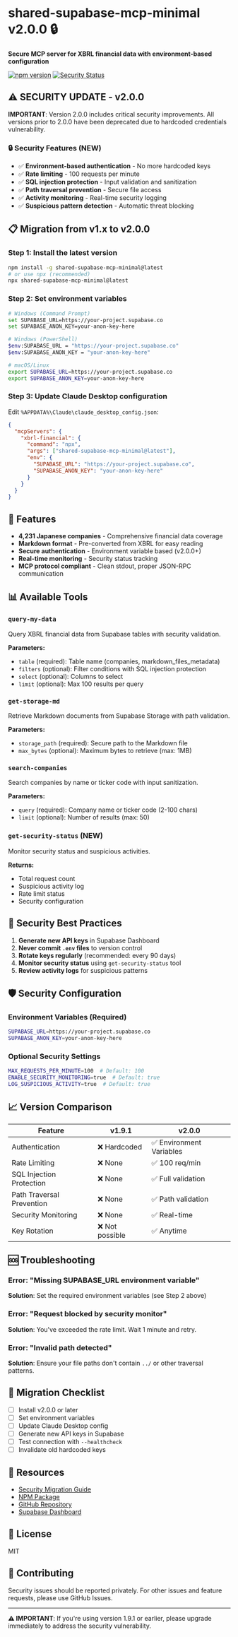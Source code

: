 # shared-supabase-mcp-minimal v2.0.0 🔒

**Secure MCP server for XBRL financial data with environment-based configuration**

[![npm version](https://badge.fury.io/js/shared-supabase-mcp-minimal.svg)](https://www.npmjs.com/package/shared-supabase-mcp-minimal)
[![Security Status](https://img.shields.io/badge/Security-Enhanced-green)](https://github.com/ruisu2000p/shared-supabase-mcp-minimal)

## ⚠️ SECURITY UPDATE - v2.0.0

**IMPORTANT**: Version 2.0.0 includes critical security improvements. All versions prior to 2.0.0 have been deprecated due to hardcoded credentials vulnerability.

### 🔒 Security Features (NEW)
- ✅ **Environment-based authentication** - No more hardcoded keys
- ✅ **Rate limiting** - 100 requests per minute
- ✅ **SQL injection protection** - Input validation and sanitization
- ✅ **Path traversal prevention** - Secure file access
- ✅ **Activity monitoring** - Real-time security logging
- ✅ **Suspicious pattern detection** - Automatic threat blocking

## 📋 Migration from v1.x to v2.0.0

### Step 1: Install the latest version
```bash
npm install -g shared-supabase-mcp-minimal@latest
# or use npx (recommended)
npx shared-supabase-mcp-minimal@latest
```

### Step 2: Set environment variables
```bash
# Windows (Command Prompt)
set SUPABASE_URL=https://your-project.supabase.co
set SUPABASE_ANON_KEY=your-anon-key-here

# Windows (PowerShell)
$env:SUPABASE_URL = "https://your-project.supabase.co"
$env:SUPABASE_ANON_KEY = "your-anon-key-here"

# macOS/Linux
export SUPABASE_URL=https://your-project.supabase.co
export SUPABASE_ANON_KEY=your-anon-key-here
```

### Step 3: Update Claude Desktop configuration

Edit `%APPDATA%\Claude\claude_desktop_config.json`:

```json
{
  "mcpServers": {
    "xbrl-financial": {
      "command": "npx",
      "args": ["shared-supabase-mcp-minimal@latest"],
      "env": {
        "SUPABASE_URL": "https://your-project.supabase.co",
        "SUPABASE_ANON_KEY": "your-anon-key-here"
      }
    }
  }
}
```

## 🚀 Features

- **4,231 Japanese companies** - Comprehensive financial data coverage
- **Markdown format** - Pre-converted from XBRL for easy reading
- **Secure authentication** - Environment variable based (v2.0.0+)
- **Real-time monitoring** - Security status tracking
- **MCP protocol compliant** - Clean stdout, proper JSON-RPC communication

## 📊 Available Tools

### `query-my-data`
Query XBRL financial data from Supabase tables with security validation.

**Parameters:**
- `table` (required): Table name (companies, markdown_files_metadata)
- `filters` (optional): Filter conditions with SQL injection protection
- `select` (optional): Columns to select
- `limit` (optional): Max 100 results per query

### `get-storage-md`
Retrieve Markdown documents from Supabase Storage with path validation.

**Parameters:**
- `storage_path` (required): Secure path to the Markdown file
- `max_bytes` (optional): Maximum bytes to retrieve (max: 1MB)

### `search-companies`
Search companies by name or ticker code with input sanitization.

**Parameters:**
- `query` (required): Company name or ticker code (2-100 chars)
- `limit` (optional): Number of results (max: 50)

### `get-security-status` (NEW)
Monitor security status and suspicious activities.

**Returns:**
- Total request count
- Suspicious activity log
- Rate limit status
- Security configuration

## 🔐 Security Best Practices

1. **Generate new API keys** in Supabase Dashboard
2. **Never commit `.env` files** to version control
3. **Rotate keys regularly** (recommended: every 90 days)
4. **Monitor security status** using `get-security-status` tool
5. **Review activity logs** for suspicious patterns

## 🛡️ Security Configuration

### Environment Variables (Required)
```bash
SUPABASE_URL=https://your-project.supabase.co
SUPABASE_ANON_KEY=your-anon-key-here
```

### Optional Security Settings
```bash
MAX_REQUESTS_PER_MINUTE=100  # Default: 100
ENABLE_SECURITY_MONITORING=true  # Default: true
LOG_SUSPICIOUS_ACTIVITY=true  # Default: true
```

## 📈 Version Comparison

| Feature | v1.9.1 | v2.0.0 |
|---------|--------|--------|
| Authentication | ❌ Hardcoded | ✅ Environment Variables |
| Rate Limiting | ❌ None | ✅ 100 req/min |
| SQL Injection Protection | ❌ None | ✅ Full validation |
| Path Traversal Prevention | ❌ None | ✅ Path validation |
| Security Monitoring | ❌ None | ✅ Real-time |
| Key Rotation | ❌ Not possible | ✅ Anytime |

## 🆘 Troubleshooting

### Error: "Missing SUPABASE_URL environment variable"
**Solution**: Set the required environment variables (see Step 2 above)

### Error: "Request blocked by security monitor"
**Solution**: You've exceeded the rate limit. Wait 1 minute and retry.

### Error: "Invalid path detected"
**Solution**: Ensure your file paths don't contain `../` or other traversal patterns.

## 📝 Migration Checklist

- [ ] Install v2.0.0 or later
- [ ] Set environment variables
- [ ] Update Claude Desktop config
- [ ] Generate new API keys in Supabase
- [ ] Test connection with `--healthcheck`
- [ ] Invalidate old hardcoded keys

## 🔗 Resources

- [Security Migration Guide](https://github.com/ruisu2000p/shared-supabase-mcp-minimal/blob/main/SECURITY_MIGRATION_GUIDE.md)
- [NPM Package](https://www.npmjs.com/package/shared-supabase-mcp-minimal)
- [GitHub Repository](https://github.com/ruisu2000p/shared-supabase-mcp-minimal)
- [Supabase Dashboard](https://app.supabase.com)

## 📜 License

MIT

## 🤝 Contributing

Security issues should be reported privately. For other issues and feature requests, please use GitHub Issues.

---

**⚠️ IMPORTANT**: If you're using version 1.9.1 or earlier, please upgrade immediately to address the security vulnerability.